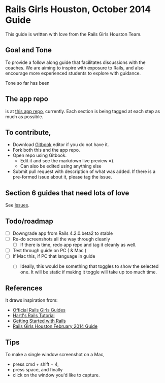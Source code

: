 # Rails Girls Houston, October 2014 Guide

This guide is written with love from the Rails Girls Houston Team.

## Goal and Tone

To provide a follow along guide that facilitates discussions with the coaches.  We are aiming to inspire with exposure to Rails, and also encourage more experienced students to explore with guidance.

Tone so far has been 


## The app repo

is at [this app repo](https://github.com/pandafulmanda/chirper), currently.  Each section is being tagged at each step as much as possible.


## To contribute,

* Download [Gitbook](https://www.gitbook.io/) editor if you do not have it.
* Fork both this and the app repo.
* Open repo using Gitbook.
  * Edit it and see the markdown live preview =).
  * Can also be edited using anything else
* Submit pull request with description of what was added.  If there is a pre-formed issue about it, please tag the issue.


## Section 6 guides that need lots of love

See [Issues](https://github.com/HoustonRuby/rails_girls/issues).


## Todo/roadmap

- [ ] Downgrade app from Rails 4.2.0.beta2 to stable
- [ ] Re-do screenshots all the way through cleanly
  - [ ] If there is time, redo app repo and tag it cleanly as well.
- [ ] Test through guide on PC ( & Mac )
- [ ] If Mac this, if PC that language in guide
  - [ ] Ideally, this would be something that toggles to show the selected one.  It will be static if making it toggle will take up too much time.


## References

It draws inspiration from:

* [Official Rails Girls Guides](http://guides.railsgirls.com/)
* [Hartl's Rails Tutorial](http://draft.railstutorial.org/book/)
* [Getting Started with Rails](http://guides.rubyonrails.org/getting_started.html)
* [Rails Girls Houston February 2014 Guide](http://codeparkhouston.com/railsgirls/events/feb2014/workshop/app/)

## Tips

To make a single window screenshot on a Mac,
* press cmd + shift + 4,
* press space, and finally
* click on the window you'd like to capture.